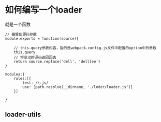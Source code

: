 # 如何编写一个loader
就是一个函数

```
// 接受到源码参数
module.exports = function(source){

    // this.query参数内容，指的是webpack.config.js文件中配置的option中的参数
    this.query 
    // 将变动的源码返回回去
    return source.replace('dell', 'delllee')
}
```
```
modules:{
    rules:[{
        test: /\.js/
        use: [path.resolve(__dirname, './loder/loader.js')]
    }]
    
}
```
## loader-utils
